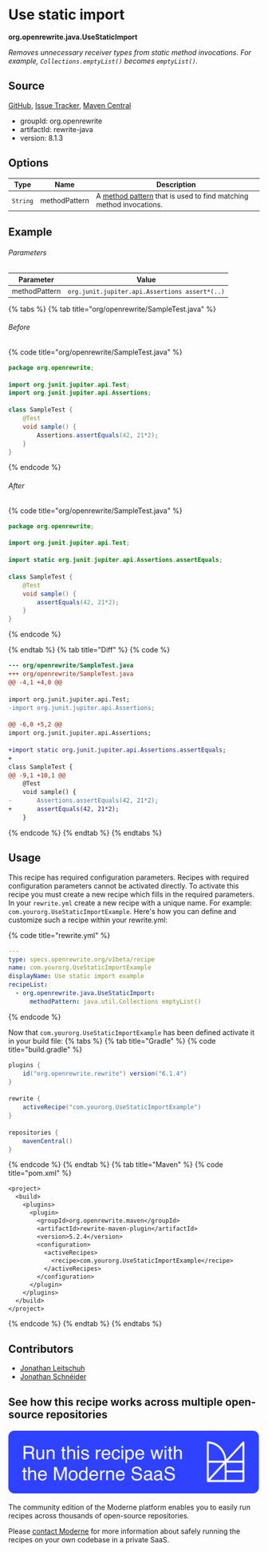# Use static import

**org.openrewrite.java.UseStaticImport**

_Removes unnecessary receiver types from static method invocations. For example, `Collections.emptyList()` becomes `emptyList()`._

## Source

[GitHub](https://github.com/openrewrite/rewrite/blob/main/rewrite-java/src/main/java/org/openrewrite/java/UseStaticImport.java), [Issue Tracker](https://github.com/openrewrite/rewrite/issues), [Maven Central](https://central.sonatype.com/artifact/org.openrewrite/rewrite-java/8.1.3/jar)

* groupId: org.openrewrite
* artifactId: rewrite-java
* version: 8.1.3

## Options

| Type | Name | Description |
| -- | -- | -- |
| `String` | methodPattern | A [method pattern](/reference/method-patterns.md) that is used to find matching method invocations. |

## Example

###### Parameters
| Parameter | Value |
| -- | -- |
|methodPattern|`org.junit.jupiter.api.Assertions assert*(..)`|


{% tabs %}
{% tab title="org/openrewrite/SampleTest.java" %}

###### Before
{% code title="org/openrewrite/SampleTest.java" %}
```java
package org.openrewrite;

import org.junit.jupiter.api.Test;
import org.junit.jupiter.api.Assertions;

class SampleTest {
    @Test
    void sample() {
        Assertions.assertEquals(42, 21*2);
    }
}
```
{% endcode %}

###### After
{% code title="org/openrewrite/SampleTest.java" %}
```java
package org.openrewrite;

import org.junit.jupiter.api.Test;

import static org.junit.jupiter.api.Assertions.assertEquals;

class SampleTest {
    @Test
    void sample() {
        assertEquals(42, 21*2);
    }
}
```
{% endcode %}

{% endtab %}
{% tab title="Diff" %}
{% code %}
```diff
--- org/openrewrite/SampleTest.java
+++ org/openrewrite/SampleTest.java
@@ -4,1 +4,0 @@

import org.junit.jupiter.api.Test;
-import org.junit.jupiter.api.Assertions;

@@ -6,0 +5,2 @@
import org.junit.jupiter.api.Assertions;

+import static org.junit.jupiter.api.Assertions.assertEquals;
+
class SampleTest {
@@ -9,1 +10,1 @@
    @Test
    void sample() {
-       Assertions.assertEquals(42, 21*2);
+       assertEquals(42, 21*2);
    }
```
{% endcode %}
{% endtab %}
{% endtabs %}


## Usage

This recipe has required configuration parameters. Recipes with required configuration parameters cannot be activated directly. To activate this recipe you must create a new recipe which fills in the required parameters. In your `rewrite.yml` create a new recipe with a unique name. For example: `com.yourorg.UseStaticImportExample`.
Here's how you can define and customize such a recipe within your rewrite.yml:

{% code title="rewrite.yml" %}
```yaml
---
type: specs.openrewrite.org/v1beta/recipe
name: com.yourorg.UseStaticImportExample
displayName: Use static import example
recipeList:
  - org.openrewrite.java.UseStaticImport:
      methodPattern: java.util.Collections emptyList()
```
{% endcode %}

Now that `com.yourorg.UseStaticImportExample` has been defined activate it in your build file:
{% tabs %}
{% tab title="Gradle" %}
{% code title="build.gradle" %}
```groovy
plugins {
    id("org.openrewrite.rewrite") version("6.1.4")
}

rewrite {
    activeRecipe("com.yourorg.UseStaticImportExample")
}

repositories {
    mavenCentral()
}
```
{% endcode %}
{% endtab %}
{% tab title="Maven" %}
{% code title="pom.xml" %}
```markup
<project>
  <build>
    <plugins>
      <plugin>
        <groupId>org.openrewrite.maven</groupId>
        <artifactId>rewrite-maven-plugin</artifactId>
        <version>5.2.4</version>
        <configuration>
          <activeRecipes>
            <recipe>com.yourorg.UseStaticImportExample</recipe>
          </activeRecipes>
        </configuration>
      </plugin>
    </plugins>
  </build>
</project>
```
{% endcode %}
{% endtab %}
{% endtabs %}

## Contributors
* [Jonathan Leitschuh](jonathan.leitschuh@gmail.com)
* [Jonathan Schnéider](jkschneider@gmail.com)


## See how this recipe works across multiple open-source repositories

[![Moderne Link Image](/.gitbook/assets/ModerneRecipeButton.png)](https://app.moderne.io/recipes/org.openrewrite.java.UseStaticImport)

The community edition of the Moderne platform enables you to easily run recipes across thousands of open-source repositories.

Please [contact Moderne](https://moderne.io/product) for more information about safely running the recipes on your own codebase in a private SaaS.
